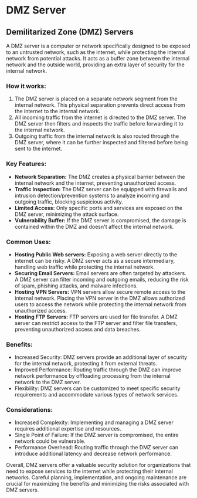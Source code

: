 # DMZ Server
## Demilitarized Zone (DMZ) Servers

A DMZ server is a computer or network specifically designed to be exposed to an untrusted network, such as the internet, while protecting the internal network from potential attacks. It acts as a buffer zone between the internal network and the outside world, providing an extra layer of security for the internal network.

### How it works:

1. The DMZ server is placed on a separate network segment from the internal network. This physical separation prevents direct access from the internet to the internal network.
2. All incoming traffic from the internet is directed to the DMZ server. The DMZ server then filters and inspects the traffic before forwarding it to the internal network.
3. Outgoing traffic from the internal network is also routed through the DMZ server, where it can be further inspected and filtered before being sent to the internet.

### Key Features:

* **Network Separation:** The DMZ creates a physical barrier between the internal network and the internet, preventing unauthorized access.
* **Traffic Inspection:** The DMZ server can be equipped with firewalls and intrusion detection/prevention systems to analyze incoming and outgoing traffic, blocking suspicious activity.
* **Limited Access:** Only specific ports and services are exposed on the DMZ server, minimizing the attack surface.
* **Vulnerability Buffer:** If the DMZ server is compromised, the damage is contained within the DMZ and doesn't affect the internal network.

### Common Uses:

* **Hosting Public Web servers:** Exposing a web server directly to the internet can be risky. A DMZ server acts as a secure intermediary, handling web traffic while protecting the internal network.
* **Securing Email Servers:** Email servers are often targeted by attackers. A DMZ server can filter incoming and outgoing emails, reducing the risk of spam, phishing attacks, and malware infections.
* **Hosting VPN Servers:** VPN servers allow secure remote access to the internal network. Placing the VPN server in the DMZ allows authorized users to access the network while protecting the internal network from unauthorized access.
* **Hosting FTP Servers:** FTP servers are used for file transfer. A DMZ server can restrict access to the FTP server and filter file transfers, preventing unauthorized access and data breaches.

### Benefits:

* Increased Security: DMZ servers provide an additional layer of security for the internal network, protecting it from external threats.
* Improved Performance: Routing traffic through the DMZ can improve network performance by offloading processing from the internal network to the DMZ server.
* Flexibility: DMZ servers can be customized to meet specific security requirements and accommodate various types of network services.

### Considerations:

* Increased Complexity: Implementing and managing a DMZ server requires additional expertise and resources.
* Single Point of Failure: If the DMZ server is compromised, the entire network could be vulnerable.
* Performance Overhead: Routing traffic through the DMZ server can introduce additional latency and decrease network performance.

Overall, DMZ servers offer a valuable security solution for organizations that need to expose services to the internet while protecting their internal networks. Careful planning, implementation, and ongoing maintenance are crucial for maximizing the benefits and minimizing the risks associated with DMZ servers.
